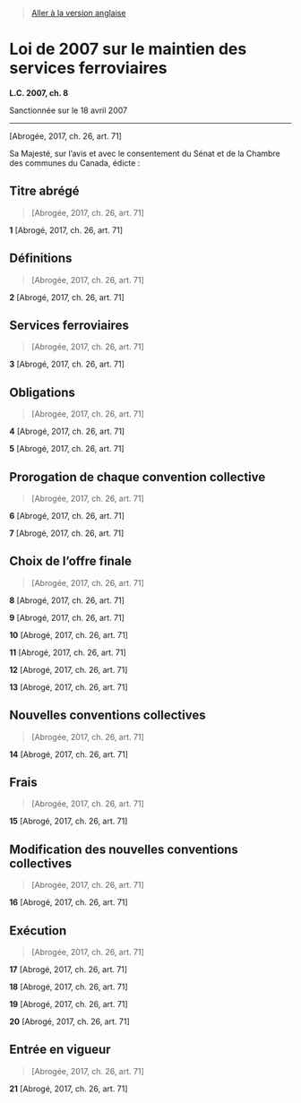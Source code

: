 > [Aller à la version anglaise](/en/Acts/Statutes%20of%20Canada/2007/c.%208.md)

# Loi de 2007 sur le maintien des services ferroviaires

**L.C. 2007, ch. 8**


Sanctionnée sur le 18 avril 2007

----------


[Abrogée, 2017, ch. 26, art. 71]



Sa Majesté, sur l’avis et avec le consentement du Sénat et de la Chambre des communes du Canada, édicte :






## Titre abrégé
> [Abrogée, 2017, ch. 26, art. 71]



**1** [Abrogé, 2017, ch. 26, art. 71]




## Définitions
> [Abrogée, 2017, ch. 26, art. 71]



**2** [Abrogé, 2017, ch. 26, art. 71]




## Services ferroviaires
> [Abrogée, 2017, ch. 26, art. 71]



**3** [Abrogé, 2017, ch. 26, art. 71]




## Obligations
> [Abrogée, 2017, ch. 26, art. 71]



**4** [Abrogé, 2017, ch. 26, art. 71]



**5** [Abrogé, 2017, ch. 26, art. 71]




## Prorogation de chaque convention collective
> [Abrogée, 2017, ch. 26, art. 71]



**6** [Abrogé, 2017, ch. 26, art. 71]



**7** [Abrogé, 2017, ch. 26, art. 71]




## Choix de l’offre finale
> [Abrogée, 2017, ch. 26, art. 71]



**8** [Abrogé, 2017, ch. 26, art. 71]



**9** [Abrogé, 2017, ch. 26, art. 71]



**10** [Abrogé, 2017, ch. 26, art. 71]



**11** [Abrogé, 2017, ch. 26, art. 71]



**12** [Abrogé, 2017, ch. 26, art. 71]



**13** [Abrogé, 2017, ch. 26, art. 71]




## Nouvelles conventions collectives
> [Abrogée, 2017, ch. 26, art. 71]



**14** [Abrogé, 2017, ch. 26, art. 71]




## Frais
> [Abrogée, 2017, ch. 26, art. 71]



**15** [Abrogé, 2017, ch. 26, art. 71]




## Modification des nouvelles conventions collectives
> [Abrogée, 2017, ch. 26, art. 71]



**16** [Abrogé, 2017, ch. 26, art. 71]




## Exécution
> [Abrogée, 2017, ch. 26, art. 71]



**17** [Abrogé, 2017, ch. 26, art. 71]



**18** [Abrogé, 2017, ch. 26, art. 71]



**19** [Abrogé, 2017, ch. 26, art. 71]



**20** [Abrogé, 2017, ch. 26, art. 71]




## Entrée en vigueur
> [Abrogée, 2017, ch. 26, art. 71]



**21** [Abrogé, 2017, ch. 26, art. 71]


